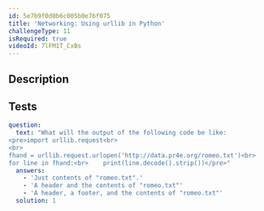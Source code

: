 ```yaml
---
id: 5e7b9f0d0b6c005b0e76f075
title: 'Networking: Using urllib in Python'
challengeType: 11
isRequired: true
videoId: 7lFM1T_CxBs
---
```


## Description
<section id='description'>

</section>

## Tests
<section id='tests'>

```yml
question:
  text: "What will the output of the following code be like:
<pre>import urllib.request<br>
<br>
fhand = urllib.request.urlopen('http://data.pr4e.org/romeo.txt')<br>
for line in fhand:<br>    print(line.decode().strip())</pre>"
  answers:
    - 'Just contents of "romeo.txt".'
    - 'A header and the contents of "romeo.txt"'
    - 'A header, a footer, and the contents of "romeo.txt"'
  solution: 1
```

</section>

